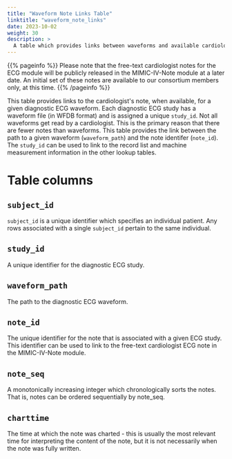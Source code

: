 ```yaml
---
title: "Waveform Note Links Table"
linktitle: "waveform_note_links"
date: 2023-10-02
weight: 30
description: >
  A table which provides links between waveforms and available cardiologist notes.
---
```


{{% pageinfo %}}
Please note that the free-text cardiologist notes for the ECG module will be publicly released in the MIMIC-IV-Note module at a later date. An initial set of these notes are available to our consortium members only, at this time.
{{% /pageinfo %}}

This table provides links to the cardiologist's note, when available, for a given diagnostic ECG waveform.
Each diagnostic ECG study has a waveform file (in WFDB format) and is assigned a unique `study_id`. Not all waveforms get read by a cardiologist.  This is the primary reason that there are fewer notes than waveforms.
This table provides the link between the path to a given waveform (`waveform_path`) and the note identifer (`note_id`). The `study_id` can be used to link to the record list and machine measurement information in the other lookup tables.

# Table columns

## `subject_id`

`subject_id` is a unique identifier which specifies an individual patient. Any rows associated with a single `subject_id` pertain to the same individual.

## `study_id`

A unique identifier for the diagnostic ECG study.  

## `waveform_path`

The path to the diagnostic ECG waveform. 

## `note_id`

The unique identifier for the note that is associated with a given ECG study. This identifier can be used to link to the free-text cardiologist ECG note in the MIMIC-IV-Note module.

## `note_seq`

A monotonically increasing integer which chronologically sorts the notes. That is, notes can be ordered sequentially by note_seq.

## `charttime`
The time at which the note was charted - this is usually the most relevant time for interpreting the content of the note, but it is not necessarily when the note was fully written.



